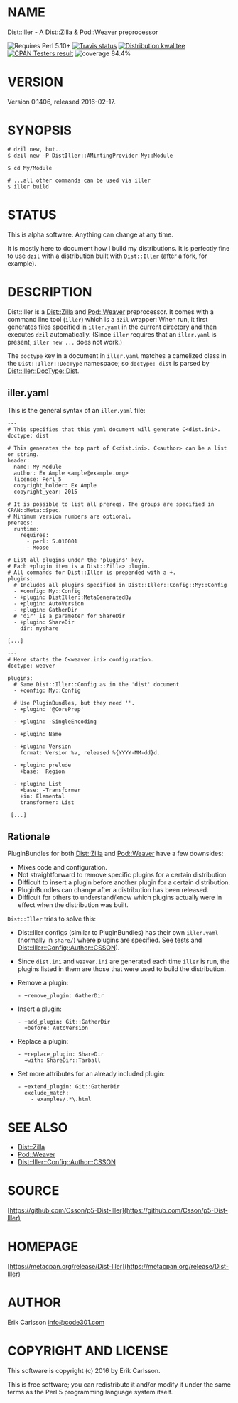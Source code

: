 # NAME

Dist::Iller - A Dist::Zilla & Pod::Weaver preprocessor

![Requires Perl 5.10+](https://img.shields.io/badge/perl-5.10+-blue.svg) [![Travis status](https://api.travis-ci.org/Csson/p5-Dist-Iller.svg?branch=master)](https://travis-ci.org/Csson/p5-Dist-Iller) [![Distribution kwalitee](https://badgedepot.code301.com/badge/kwalitee/Dist-Iller/0.1406)](http://cpants.cpanauthors.org/dist/Dist-Iller-0.1406) [![CPAN Testers result](https://badgedepot.code301.com/badge/cpantesters/Dist-Iller/0.1406)](http://matrix.cpantesters.org/?dist=Dist-Iller%200.1406) ![coverage 84.4%](https://img.shields.io/badge/coverage-84.4%-orange.svg)

# VERSION

Version 0.1406, released 2016-02-17.

# SYNOPSIS

    # dzil new, but...
    $ dzil new -P DistIller::AMintingProvider My::Module

    $ cd My/Module

    # ...all other commands can be used via iller
    $ iller build

# STATUS

This is alpha software. Anything can change at any time.

It is mostly here to document how I build my distributions. It is perfectly fine to use `dzil` with a distribution built with `Dist::Iller` (after a fork, for example).

# DESCRIPTION

Dist::Iller is a [Dist::Zilla](https://metacpan.org/pod/Dist::Zilla) and [Pod::Weaver](https://metacpan.org/pod/Pod::Weaver) preprocessor. It comes with a command line tool (`iller`) which is a `dzil` wrapper: When run, it first generates
files specified in `iller.yaml` in the current directory and then executes `dzil` automatically. (Since `iller` requires that an `iller.yaml` is present, `iller new ...` does not work.)

The `doctype` key in a document in `iller.yaml` matches a camelized class in the `Dist::Iller::DocType` namespace; so `doctype: dist` is parsed by [Dist::Iller::DocType::Dist](https://metacpan.org/pod/Dist::Iller::DocType::Dist).

## iller.yaml

This is the general syntax of an `iller.yaml` file:

    ---
    # This specifies that this yaml document will generate C<dist.ini>.
    doctype: dist

    # This generates the top part of C<dist.ini>. C<author> can be a list or string.
    header:
      name: My-Module
      author: Ex Ample <ample@example.org>
      license: Perl_5
      copyright_holder: Ex Ample
      copyright_year: 2015

    # It is possible to list all prereqs. The groups are specified in CPAN::Meta::Spec.
    # Minimum version numbers are optional.
    prereqs:
      runtime:
        requires:
          - perl: 5.010001
          - Moose

    # List all plugins under the 'plugins' key.
    # Each +plugin item is a Dist::Zilla> plugin.
    # All commands for Dist::Iller is prepended with a +.
    plugins:
      # Includes all plugins specified in Dist::Iller::Config::My::Config
      - +config: My::Config
      - +plugin: DistIller::MetaGeneratedBy
      - +plugin: AutoVersion
      - +plugin: GatherDir
      # 'dir' is a parameter for ShareDir
      - +plugin: ShareDir
        dir: myshare

    [...]

    ---
    # Here starts the C<weaver.ini> configuration.
    doctype: weaver

    plugins:
      # Same Dist::Iller::Config as in the 'dist' document
      - +config: My::Config

      # Use PluginBundles, but they need ''.
      - +plugin: '@CorePrep'

      - +plugin: -SingleEncoding

      - +plugin: Name

      - +plugin: Version
        format: Version %v, released %{YYYY-MM-dd}d.

      - +plugin: prelude
        +base:  Region

      - +plugin: List
        +base: -Transformer
        +in: Elemental
        transformer: List

     [...]

## Rationale

PluginBundles for both [Dist::Zilla](https://metacpan.org/pod/Dist::Zilla) and [Pod::Weaver](https://metacpan.org/pod/Pod::Weaver) have a few downsides:

- Mixes code and configuration.
- Not straightforward to remove specific plugins for a certain distribution
- Difficult to insert a plugin before another plugin for a certain distribution.
- PluginBundles can change after a distribution has been released.
- Difficult for others to understand/know which plugins actually were in effect when the distribution was built.

`Dist::Iller` tries to solve this:

- Dist::Iller configs (similar to PluginBundles) has their own `iller.yaml` (normally in `share/`) where plugins are specified. See tests and [Dist::Iller::Config::Author::CSSON](https://metacpan.org/pod/Dist::Iller::Config::Author::CSSON)).
- Since `dist.ini` and `weaver.ini` are generated each time `iller` is run, the plugins listed in them are those that were used to build the distribution.
- Remove a plugin:

      - +remove_plugin: GatherDir

- Insert a plugin:

      - +add_plugin: Git::GatherDir
        +before: AutoVersion

- Replace a plugin:

      - +replace_plugin: ShareDir
        +with: ShareDir::Tarball

- Set more attributes for an already included plugin:

      - +extend_plugin: Git::GatherDir
        exclude_match:
          - examples/.*\.html

# SEE ALSO

- [Dist::Zilla](https://metacpan.org/pod/Dist::Zilla)
- [Pod::Weaver](https://metacpan.org/pod/Pod::Weaver)
- [Dist::Iller::Config::Author::CSSON](https://metacpan.org/pod/Dist::Iller::Config::Author::CSSON)

# SOURCE

[https://github.com/Csson/p5-Dist-Iller](https://github.com/Csson/p5-Dist-Iller)

# HOMEPAGE

[https://metacpan.org/release/Dist-Iller](https://metacpan.org/release/Dist-Iller)

# AUTHOR

Erik Carlsson <info@code301.com>

# COPYRIGHT AND LICENSE

This software is copyright (c) 2016 by Erik Carlsson.

This is free software; you can redistribute it and/or modify it under
the same terms as the Perl 5 programming language system itself.
